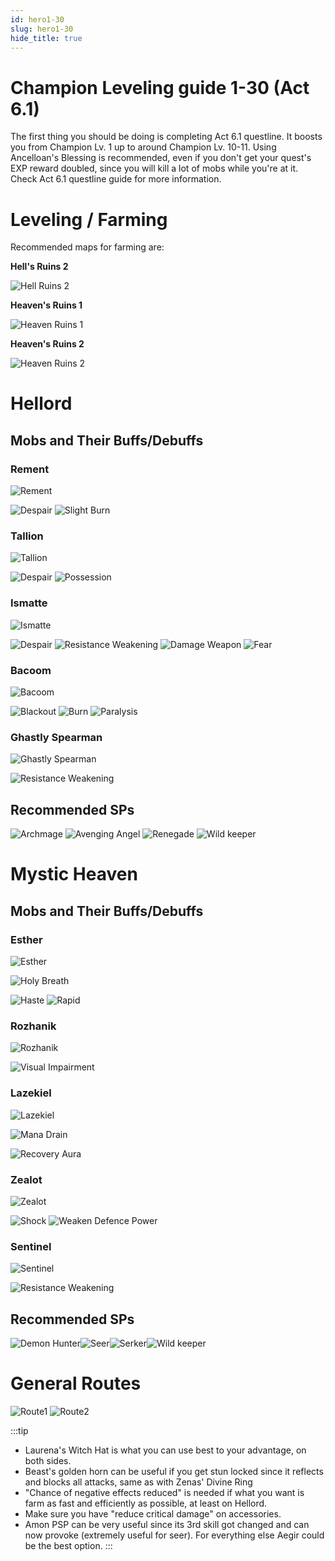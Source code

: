 ```yaml
---
id: hero1-30
slug: hero1-30
hide_title: true
---
```



# Champion Leveling guide 1-30 (Act 6.1)

The first thing you should be doing is completing Act 6.1 questline. It boosts you from Champion Lv. 1 up to around Champion Lv. 10-11. Using Ancelloan's Blessing is recommended, even if you don't get your quest's EXP reward doubled, since you will kill a lot of mobs while you're at it. 
Check Act 6.1 questline guide for more information.

# Leveling / Farming
Recommended maps for farming are:

**Hell's Ruins 2**

![Hell Ruins 2](https://i.imgur.com/Z1jGcxR.png)

**Heaven's Ruins 1**

![Heaven Ruins 1](https://i.imgur.com/kvUojCz.png)

**Heaven's Ruins 2**

![Heaven Ruins 2](https://i.imgur.com/G4dkfWu.png)


# Hellord
## Mobs and Their Buffs/Debuffs
### Rement
![Rement](https://i.imgur.com/5abM0Ji.png)

![Despair](https://i.imgur.com/X8j3XfG.png) ![Slight Burn](https://i.imgur.com/I0ldVts.png) 

### Tallion
![Tallion](https://i.imgur.com/DrlvW09.png) 

![Despair](https://i.imgur.com/X8j3XfG.png) ![Possession](https://i.imgur.com/B0lioAI.png)

### Ismatte
![Ismatte](https://i.imgur.com/eMhjALP.png)

![Despair](https://i.imgur.com/X8j3XfG.png) ![Resistance Weakening](https://i.imgur.com/94jPyDr.png) 
![Damage Weapon](https://i.imgur.com/c1YWEbZ.png) ![Fear](https://i.imgur.com/UIfjlCc.png)

### Bacoom
 ![Bacoom](https://i.imgur.com/VxL2h9D.png)
 
 ![Blackout](https://i.imgur.com/hzOMdXN.png) ![Burn](https://i.imgur.com/5CNfQBh.png) ![Paralysis](https://i.imgur.com/dglxJP0.png)

### Ghastly Spearman
 ![Ghastly Spearman](https://i.imgur.com/Fqiv4rz.png)

![Resistance Weakening](https://i.imgur.com/94jPyDr.png)

## Recommended SPs

![Archmage](https://i.imgur.com/1pjX55R.png) ![Avenging Angel](https://i.imgur.com/FlidH16.png) ![Renegade](https://i.imgur.com/nNrlYyk.png) ![Wild keeper](https://i.imgur.com/CPnaOj2.png)

# Mystic Heaven
## Mobs and Their Buffs/Debuffs

### Esther

![Esther](https://i.imgur.com/34uyWSv.png)

![Holy Breath](https://i.imgur.com/BJYJueC.png)

![Haste](https://i.imgur.com/vxJjKUH.png) ![Rapid](https://i.imgur.com/yL7FTos.png) 

### Rozhanik

![Rozhanik](https://i.imgur.com/LvxvjF1.png)

![Visual Impairment](https://i.imgur.com/hwMtCra.png)

### Lazekiel

![Lazekiel](https://i.imgur.com/65QfaSm.png)

![Mana Drain](https://i.imgur.com/LRDGIBo.png)

![Recovery Aura](https://i.imgur.com/UHN1kyA.png)

### Zealot

![Zealot](https://i.imgur.com/AbyQL99.png)

![Shock](https://i.imgur.com/u012OeF.png) ![Weaken Defence Power](https://i.imgur.com/V48B9BY.png) 

### Sentinel

 ![Sentinel](https://i.imgur.com/rV13YwD.png)
 
 ![Resistance Weakening](https://i.imgur.com/94jPyDr.png)

## Recommended SPs 
  
![Demon Hunter](https://i.imgur.com/KOF8kHi.png)![Seer](https://i.imgur.com/08sGmWu.png)![Serker](https://i.imgur.com/uSAO1MK.png)![Wild keeper](https://i.imgur.com/CPnaOj2.png)


# General Routes
![Route1](https://i.imgur.com/Cp2DuN5.png) ![Route2](https://i.imgur.com/1MmKniu.png)


:::tip
- Laurena's Witch Hat is what you can use best to your advantage, on both sides.
- Beast's golden horn can be useful if you get stun locked since it reflects and blocks all attacks, same as with Zenas' Divine Ring 
- "Chance of negative effects reduced" is needed if what you want is farm as fast and efficiently as possible, at least on Hellord.
- Make sure you have "reduce critical damage" on accessories.
- Amon PSP can be very useful since its 3rd skill got changed and can now provoke (extremely useful for seer). For everything else Aegir could be the best option.
:::